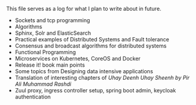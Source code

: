 This file serves as a log for what I plan to write about in future.

- Sockets and tcp programming
- Algorithms
- Sphinx, Solr and ElasticSearch
- Practical examples of Distributed Systems and Fault tolerance
- Consensus and broadcast algorithms for distributed systems
- Functional Programming
- Microservices on Kubernetes, CoreOS and Docker
- Release it! book main points
- Some topics from Designing data intensive applications
- Translation of interesting chapters of *Uhay Deenh Uhay Sheenh by Pir Ali Muhammad Rashdi*
- Zuul proxy, ingress controller setup, spring boot admin, keycloak authentication
